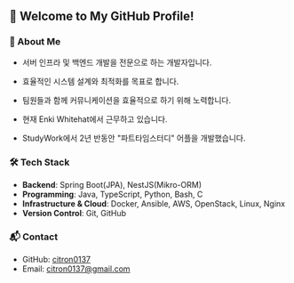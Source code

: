 ## 👋 Welcome to My GitHub Profile!

### 🚀 About Me
- 서버 인프라 및 백엔드 개발을 전문으로 하는 개발자입니다.
- 효율적인 시스템 설계와 최적화를 목표로 합니다.
- 팀원들과 함께 커뮤니케이션을 효율적으로 하기 위해 노력합니다.

- 현재 Enki Whitehat에서 근무하고 있습니다.
- StudyWork에서 2년 반동안 "파트타임스터디" 어플을 개발했습니다.

### 🛠 Tech Stack
- **Backend**: Spring Boot(JPA), NestJS(Mikro-ORM)
- **Programming**: Java, TypeScript, Python, Bash, C
- **Infrastructure & Cloud**: Docker, Ansible, AWS, OpenStack, Linux, Nginx
- **Version Control**: Git, GitHub

### 📬 Contact
- GitHub: [citron0137](https://github.com/citron0137)
- Email: citron0137@gmail.com


<!--
**citron0137/citron0137** is a ✨ _special_ ✨ repository because its `README.md` (this file) appears on your GitHub profile.

Here are some ideas to get you started:

- 🔭 I’m currently working on ...
- 🌱 I’m currently learning ...
- 👯 I’m looking to collaborate on ...
- 🤔 I’m looking for help with ...
- 💬 Ask me about ...
- 📫 How to reach me: ...
- 😄 Pronouns: ...
- ⚡ Fun fact: ...
-->
